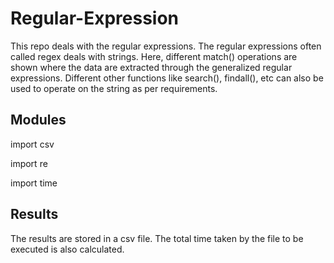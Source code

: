 # Regular-Expression

This repo deals with the regular expressions. The regular expressions often called regex deals with strings. Here, different match() operations are shown where the data are extracted through the generalized regular expressions. Different other functions like search(), findall(), etc can also be used to operate on the string as per requirements.

## Modules

import csv

import re

import time

## Results

The results are stored in a csv file. The total time taken by the file to be executed is also calculated.

